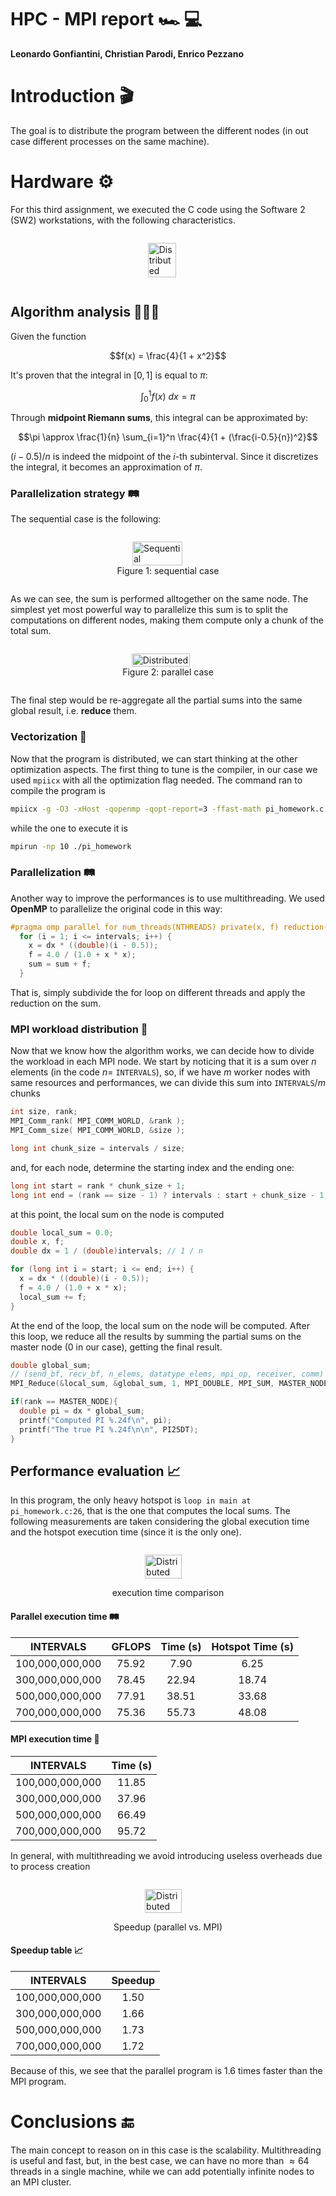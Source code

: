 # HPC - MPI report 🏎️ 💻
**Leonardo Gonfiantini, Christian Parodi, Enrico Pezzano**

# Introduction 🎬

The goal is to distribute the program between the different nodes (in out case different processes on the same machine). 

# Hardware ⚙️

For this third assignment, we executed the C code using the Software 2 (SW2) workstations, with the following characteristics.

<div style="display: flex; justify-content: center; align-items: center; width: 100%;">
  <figure style="display: flex; flex-direction: column; justify-content: center; align-items: center;">
    <img src="./images/hardware.png" alt="Distributed" width="70%" />
  </figure>
</div>

## Algorithm analysis 👨🏻‍💻

Given the function

$$f(x) = \frac{4}{1 + x^2}$$

It's proven that the integral in $[0, 1]$ is equal to $\pi$:

$$\int_0^1 f(x)\ dx = \pi$$

Through **midpoint Riemann sums**, this integral can be approximated by:

$$\pi \approx \frac{1}{n} \sum_{i=1}^n \frac{4}{1 + (\frac{i-0.5}{n})^2}$$

$(i - 0.5)/n$ is indeed the midpoint of the $i$-th subinterval. Since it discretizes the integral, it becomes an approximation of $\pi$.

### Parallelization strategy 🛤️

The sequential case is the following:

<div style="display: flex; justify-content: center; align-items: center; width: 100%;">
  <figure style="display: flex; flex-direction: column; justify-content: center; align-items: center;">
    <img src="./images/sequential.png" alt="Sequential" width="70%" />
    <figcaption>Figure 1: sequential case</figcaption>
  </figure>
</div>

As we can see, the sum is performed alltogether on the same node. The simplest yet most powerful way to parallelize this sum is to split the computations on different nodes, making them compute only a chunk of the total sum.

<div style="display: flex; justify-content: center; align-items: center; width: 100%;">
  <figure style="display: flex; flex-direction: column; justify-content: center; align-items: center;">
    <img src="./images/mpi.png" alt="Distributed" width="80%" />
    <figcaption>Figure 2: parallel case</figcaption>
  </figure>
</div>

The final step would be re-aggregate all the partial sums into the same global result, i.e. **reduce** them.

### Vectorization 🏹

Now that the program is distributed, we can start thinking at the other optimization aspects. The first thing to tune is the compiler, in our case we used `mpiicx` with all the optimization flag needed. The command ran to compile the program is

```bash
mpiicx -g -O3 -xHost -qopenmp -qopt-report=3 -ffast-math pi_homework.c
```

while the one to execute it is

```bash
mpirun -np 10 ./pi_homework
```

### Parallelization 🛤️

Another way to improve the performances is to use multithreading. We used **OpenMP** to parallelize the original code in this way:

```c
#pragma omp parallel for num_threads(NTHREADS) private(x, f) reduction(+ : sum)
  for (i = 1; i <= intervals; i++) {
    x = dx * ((double)(i - 0.5));
    f = 4.0 / (1.0 + x * x);
    sum = sum + f;
  }
```

That is, simply subdivide the for loop on different threads and apply the reduction on the sum.

### MPI workload distribution 👷

Now that we know how the algorithm works, we can decide how to divide the workload in each MPI node. We start by noticing that it is a sum over $n$ elements (in the code $n =$ `INTERVALS`), so, if we have $m$ worker nodes with same resources and performances, we can divide this sum into $\texttt{INTERVALS}/m$ chunks

```c
int size, rank;
MPI_Comm_rank( MPI_COMM_WORLD, &rank );
MPI_Comm_size( MPI_COMM_WORLD, &size );

long int chunk_size = intervals / size;
```

and, for each node, determine the starting index and the ending one:

```c
long int start = rank * chunk_size + 1;
long int end = (rank == size - 1) ? intervals : start + chunk_size - 1;
```

at this point, the local sum on the node is computed

```c
double local_sum = 0.0;
double x, f;
double dx = 1 / (double)intervals; // 1 / n

for (long int i = start; i <= end; i++) {
  x = dx * ((double)(i - 0.5));
  f = 4.0 / (1.0 + x * x);
  local_sum += f;
}
```

At the end of the loop, the local sum on the node will be computed. After this loop, we reduce all the results by summing the partial sums on the master node ($0$ in our case), getting the final result.

```c
double global_sum;
// (send_bf, recv_bf, n_elems, datatype_elems, mpi_op, receiver, comm)
MPI_Reduce(&local_sum, &global_sum, 1, MPI_DOUBLE, MPI_SUM, MASTER_NODE, MPI_COMM_WORLD);

if(rank == MASTER_NODE){
  double pi = dx * global_sum;
  printf("Computed PI %.24f\n", pi);
  printf("The true PI %.24f\n\n", PI25DT);
}
```

## Performance evaluation 📈

In this program, the only heavy hotspot is `loop in main at pi_homework.c:26`, that is the one that computes the local sums. The following measurements are taken considering the global execution time and the hotspot execution time (since it is the only one).

<div style="display: flex; justify-content: center; align-items: center; width: 100%;">
  <figure style="display: flex; flex-direction: column; justify-content: center; align-items: center;">
    <img src="./images/comparison.png" alt="Distributed" width="80%" />
  </figure>
</div>
<div style="text-align:center;"> execution time comparison</div>

#### Parallel execution time 🛤️

|    INTERVALS    | GFLOPS | Time (s) | Hotspot Time (s) |
| :-------------: | :----: | :------: | :--------------: |
| 100,000,000,000 | 75.92  |   7.90   |       6.25       |
| 300,000,000,000 | 78.45  |  22.94   |      18.74       |
| 500,000,000,000 | 77.91  |  38.51   |      33.68       |
| 700,000,000,000 | 75.36  |  55.73   |      48.08       |

#### MPI execution time 💌

|    INTERVALS    | Time (s) |
| :-------------: | :------: |
| 100,000,000,000 |  11.85   |
| 300,000,000,000 |  37.96   |
| 500,000,000,000 |  66.49   |
| 700,000,000,000 |  95.72   |


In general, with multithreading we avoid introducing useless overheads due to process creation

<div style="display: flex; justify-content: center; align-items: center; width: 100%;">
  <figure style="display: flex; flex-direction: column; justify-content: center; align-items: center;">
    <img src="./images/speedup.png" alt="Distributed" width="80%" />
  </figure>
</div>

<div style="text-align:center;">Speedup (parallel vs. MPI)</div>

#### Speedup table 📈

|    INTERVALS    | Speedup |
| :-------------: | :-----: |
| 100,000,000,000 |  1.50   |
| 300,000,000,000 |  1.66   |
| 500,000,000,000 |  1.73   |
| 700,000,000,000 |  1.72   |

Because of this, we see that the parallel program is $1.6$ times faster than the MPI program.

# Conclusions 🔚

The main concept to reason on in this case is the scalability. Multithreading is useful and fast, but, in the best case, we can have no more than $\approx 64$ threads in a single machine, while we can add potentially infinite nodes to an MPI cluster.